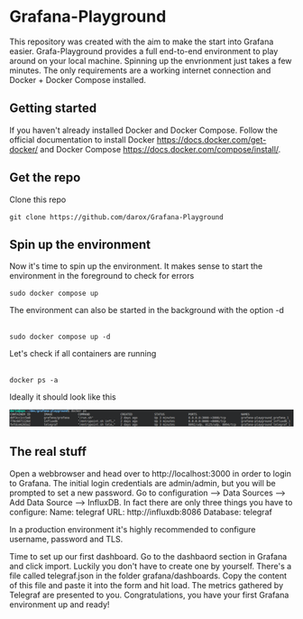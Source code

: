 # Grafana-Playground
This repository was created with the aim to make the start into Grafana easier. Grafa-Playground provides a full end-to-end environment to play around on your local machine. Spinning up the envrionment just takes a few minutes. The only requirements are a working internet connection and Docker + Docker Compose installed. 

## Getting started

If you haven't already installed Docker and Docker Compose. Follow the official documentation to install Docker https://docs.docker.com/get-docker/ and Docker Compose https://docs.docker.com/compose/install/. 

## Get the repo

Clone this repo
```
git clone https://github.com/darox/Grafana-Playground
```

## Spin up the environment

Now it's time to spin up the environment. It makes sense to start the environment in the foreground to check for errors

```
sudo docker compose up

```

The environment can also be started in the background with the option -d

```

sudo docker compose up -d

```

Let's check if all containers are running

```

docker ps -a

```

Ideally it should look like this

![Image of docker ps](https://github.com/darox/Grafana-Playground/blob/master/img/docker-ps.png)


## The real stuff

Open a webbrowser and head over to http://localhost:3000 in order to login to Grafana. The initial login credentials are admin/admin, but you will be prompted to set a new password. Go to configuration --> Data Sources --> Add Data Source --> InfluxDB. In fact there are only three things you have to configure:
Name: telegraf
URL: http://influxdb:8086
Database: telegraf

In a production environment it's highly recommended to configure username, password and TLS. 


Time to set up our first dashboard. Go to the dashbaord section in Grafana and click import. Luckily you don't have to create one by yourself. There's a file called telegraf.json in the folder grafana/dashboards. Copy the content of this file and paste it into the form and hit load. The metrics gathered by Telegraf are presented to you. Congratulations, you have your first Grafana environment up and ready!








